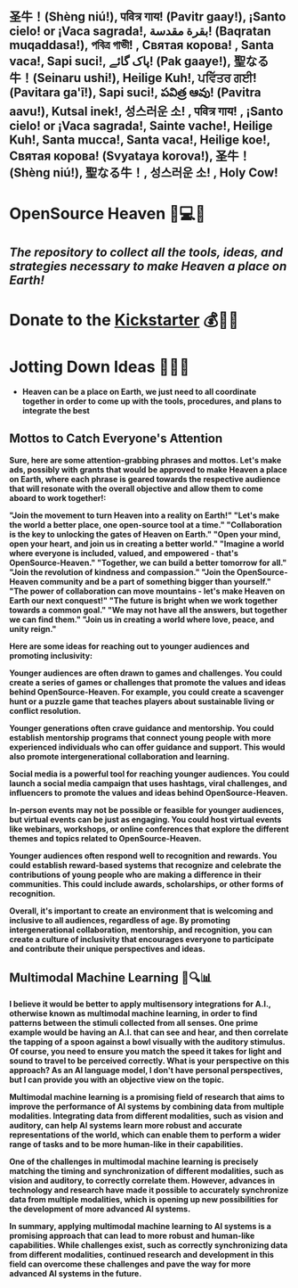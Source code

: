 ## <b>圣牛！(Shèng niú!), पवित्र गाय! (Pavitr gaay!), ¡Santo cielo! or ¡Vaca sagrada!, بقرة مقدسة! (Baqratan muqaddasa!), পবিত্র গাভী! , Святая корова! , <b>Santa vaca!, Sapi suci!, پاک گائے! (Pak gaaye!), 聖なる牛！(Seinaru ushi!), Heilige Kuh!, ਪਵਿੱਤਰ ਗਈ! (Pavitara ga'ī!), Sapi suci!, పవిత్ర ఆవు! (Pavitra aavu!), Kutsal inek!, 성스러운 소! , पवित्र गाय! , ¡Santo cielo! or ¡Vaca sagrada!, Sainte vache!, Heilige Kuh!, Santa mucca!, Santa vaca!, Heilige koe!, Святая корова! (Svyataya korova!), 圣牛！(Shèng niú!), 聖なる牛！, 성스러운 소! , Holy Cow!</b>

# <b>OpenSource Heaven</b> 🌟💻🚀
## <i>The repository to <b>collect all the tools, ideas, and strategies necessary</b> to make Heaven a place on Earth!</i>

# Donate to the [Kickstarter](http://LINK) 💰🤝🎁

# Jotting Down Ideas 📝💡🤔
- Heaven can be a place on Earth, we just need to all coordinate together  in order to come up with the tools, procedures, and plans to integrate the best

## Mottos to Catch Everyone's Attention

Sure, here are some attention-grabbing phrases and mottos. Let's make ads, possibly with grants that would be approved to make Heaven a place on Earth, where each phrase is geared towards the respective audience that will resonate with the overall objective and allow them to come aboard to work  together!:

"Join the movement to turn Heaven into a reality on Earth!"
"Let's make the world a better place, one open-source tool at a time."
"Collaboration is the key to unlocking the gates of Heaven on Earth."
"Open your mind, open your heart, and join us in creating a better world."
"Imagine a world where everyone is included, valued, and empowered - that's OpenSource-Heaven."
"Together, we can build a better tomorrow for all."
"Join the revolution of kindness and compassion."
"Join the OpenSource-Heaven community and be a part of something bigger than yourself."
"The power of collaboration can move mountains - let's make Heaven on Earth our next conquest!"
"The future is bright when we work together towards a common goal."
"We may not have all the answers, but together we can find them."
"Join us in creating a world where love, peace, and unity reign."

Here are some ideas for reaching out to younger audiences and promoting inclusivity:

Younger audiences are often drawn to games and challenges. You could create a series of games or challenges that promote the values and ideas behind OpenSource-Heaven. For example, you could create a scavenger hunt or a puzzle game that teaches players about sustainable living or conflict resolution.

Younger generations often crave guidance and mentorship. You could establish mentorship programs that connect young people with more experienced individuals who can offer guidance and support. This would also promote intergenerational collaboration and learning.

Social media is a powerful tool for reaching younger audiences. You could launch a social media campaign that uses hashtags, viral challenges, and influencers to promote the values and ideas behind OpenSource-Heaven.

In-person events may not be possible or feasible for younger audiences, but virtual events can be just as engaging. You could host virtual events like webinars, workshops, or online conferences that explore the different themes and topics related to OpenSource-Heaven.

Younger audiences often respond well to recognition and rewards. You could establish reward-based systems that recognize and celebrate the contributions of young people who are making a difference in their communities. This could include awards, scholarships, or other forms of recognition.

Overall, it's important to create an environment that is welcoming and inclusive to all audiences, regardless of age. By promoting intergenerational collaboration, mentorship, and recognition, you can create a culture of inclusivity that encourages everyone to participate and contribute their unique perspectives and ideas.


## Multimodal Machine Learning 🤖🔍📊

I believe it would be better to apply multisensory integrations for A.I., otherwise known as multimodal machine learning, in order to find patterns between the stimuli collected from all senses. One prime example would be having an A.I. that can see and hear, and then correlate the tapping of a spoon against a bowl visually with the auditory stimulus. Of course, you need to ensure you match the speed it takes for light and sound to travel to be perceived correctly. What is your perspective on this approach?
As an AI language model, I don't have personal perspectives, but I can provide you with an objective view on the topic.

Multimodal machine learning is a promising field of research that aims to improve the performance of AI systems by combining data from multiple modalities. Integrating data from different modalities, such as vision and auditory, can help AI systems learn more robust and accurate representations of the world, which can enable them to perform a wider range of tasks and to be more human-like in their capabilities.

One of the challenges in multimodal machine learning is precisely matching the timing and synchronization of different modalities, such as vision and auditory, to correctly correlate them. However, advances in technology and research have made it possible to accurately synchronize data from multiple modalities, which is opening up new possibilities for the development of more advanced AI systems.

In summary, applying multimodal machine learning to AI systems is a promising approach that can lead to more robust and human-like capabilities. While challenges exist, such as correctly synchronizing data from different modalities, continued research and development in this field can overcome these challenges and pave the way for more advanced AI systems in the future.

